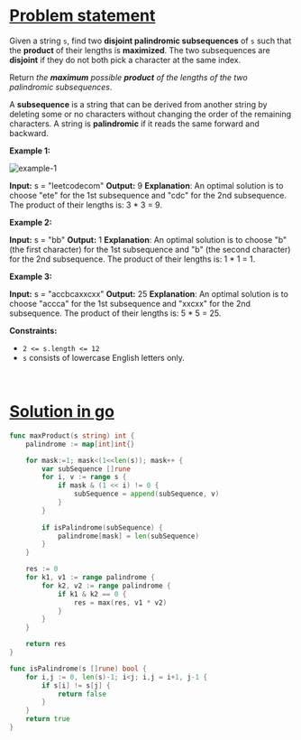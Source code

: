 # [Problem statement](https://leetcode.com/problems/maximum-product-of-the-length-of-two-palindromic-subsequences)

Given a string `s`, find two **disjoint palindromic subsequences** of `s` such that the **product** of their lengths is **maximized**. The two subsequences are **disjoint** if they do not both pick a character at the same index.

Return _the **maximum** possible **product** of the lengths of the two palindromic subsequences_.

A **subsequence** is a string that can be derived from another string by deleting some or no characters without changing the order of the remaining characters. A string is **palindromic** if it reads the same forward and backward.

**Example 1:**

![example-1](https://assets.leetcode.com/uploads/2021/08/24/two-palindromic-subsequences.png) 


**Input:** s = "leetcodecom"
**Output:** 9
**Explanation**: An optimal solution is to choose "ete" for the 1st subsequence and "cdc" for the 2nd subsequence.
The product of their lengths is: 3 * 3 = 9.

**Example 2:**


**Input:** s = "bb"
**Output:** 1
**Explanation**: An optimal solution is to choose "b" (the first character) for the 1st subsequence and "b" (the second character) for the 2nd subsequence.
The product of their lengths is: 1 * 1 = 1.

**Example 3:**


**Input:** s = "accbcaxxcxx"
**Output:** 25
**Explanation**: An optimal solution is to choose "accca" for the 1st subsequence and "xxcxx" for the 2nd subsequence.
The product of their lengths is: 5 * 5 = 25.

**Constraints:**

* `2 <= s.length <= 12`
* `s` consists of lowercase English letters only.

<br />

# [Solution in go](https://leetcode.com/submissions/detail/1143696266/)

```go
func maxProduct(s string) int {
    palindrome := map[int]int{}

    for mask:=1; mask<(1<<len(s)); mask++ {
        var subSequence []rune
        for i, v := range s {
            if mask & (1 << i) != 0 {
                subSequence = append(subSequence, v)
            }
        }
        
        if isPalindrome(subSequence) {
            palindrome[mask] = len(subSequence)
        }
    }

    res := 0
    for k1, v1 := range palindrome {
        for k2, v2 := range palindrome {
            if k1 & k2 == 0 {
                res = max(res, v1 * v2)
            }
        }
    }

    return res
}

func isPalindrome(s []rune) bool {
    for i,j := 0, len(s)-1; i<j; i,j = i+1, j-1 {
        if s[i] != s[j] {
            return false
        }
    }
    return true
}
```
